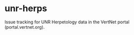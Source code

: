 unr-herps
=========

Issue tracking for UNR Herpetology data in the VertNet portal (portal.vertnet.org).
